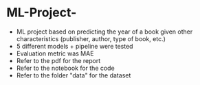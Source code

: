 # ML-Project-
- ML project based on predicting the year of a book given other characteristics (publisher, author, type of book, etc.)
- 5 different models + pipeline were tested
- Evaluation metric was MAE
- Refer to the pdf for the report
- Refer to the notebook for the code
- Refer to the folder "data" for the dataset
